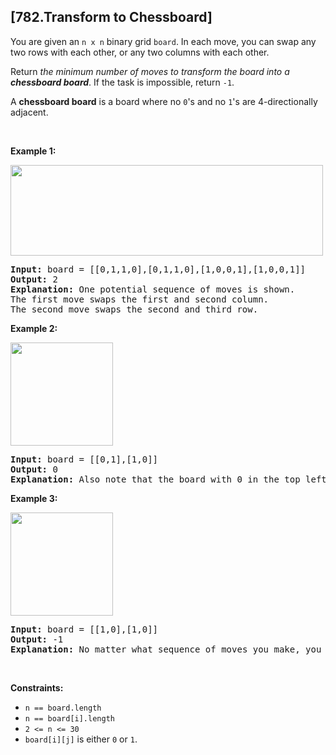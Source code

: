 ## [782.Transform to Chessboard]
<p>You are given an <code>n x n</code> binary grid <code>board</code>. In each move, you can swap any two rows with each other, or any two columns with each other.</p>

<p>Return <em>the minimum number of moves to transform the board into a <strong>chessboard board</strong></em>. If the task is impossible, return <code>-1</code>.</p>

<p>A <strong>chessboard board</strong> is a board where no <code>0</code>&#39;s and no <code>1</code>&#39;s are 4-directionally adjacent.</p>

<p>&nbsp;</p>
<p><strong class="example">Example 1:</strong></p>
<img alt="" src="https://assets.leetcode.com/uploads/2021/06/29/chessboard1-grid.jpg" style="width: 500px; height: 145px;" />
<pre>
<strong>Input:</strong> board = [[0,1,1,0],[0,1,1,0],[1,0,0,1],[1,0,0,1]]
<strong>Output:</strong> 2
<strong>Explanation:</strong> One potential sequence of moves is shown.
The first move swaps the first and second column.
The second move swaps the second and third row.
</pre>

<p><strong class="example">Example 2:</strong></p>
<img alt="" src="https://assets.leetcode.com/uploads/2021/06/29/chessboard2-grid.jpg" style="width: 164px; height: 165px;" />
<pre>
<strong>Input:</strong> board = [[0,1],[1,0]]
<strong>Output:</strong> 0
<strong>Explanation:</strong> Also note that the board with 0 in the top left corner, is also a valid chessboard.
</pre>

<p><strong class="example">Example 3:</strong></p>
<img alt="" src="https://assets.leetcode.com/uploads/2021/06/29/chessboard3-grid.jpg" style="width: 164px; height: 165px;" />
<pre>
<strong>Input:</strong> board = [[1,0],[1,0]]
<strong>Output:</strong> -1
<strong>Explanation:</strong> No matter what sequence of moves you make, you cannot end with a valid chessboard.
</pre>

<p>&nbsp;</p>
<p><strong>Constraints:</strong></p>

<ul>
	<li><code>n == board.length</code></li>
	<li><code>n == board[i].length</code></li>
	<li><code>2 &lt;= n &lt;= 30</code></li>
	<li><code>board[i][j]</code> is either&nbsp;<code>0</code> or <code>1</code>.</li>
</ul>
